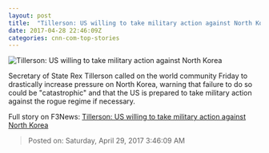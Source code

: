 ```yaml
---
layout: post
title:  "Tillerson: US willing to take military action against North Korea"
date: 2017-04-28 22:46:09Z
categories: cnn-com-top-stories
---
```


![Tillerson: US willing to take military action against North Korea](http://i2.cdn.cnn.com/cnnnext/dam/assets/170426124238-06-kim-jong-un-live-fire-drill-super-tease.jpg)

Secretary of State Rex Tillerson called on the world community Friday to drastically increase pressure on North Korea, warning that failure to do so could be "catastrophic" and that the US is prepared to take military action against the rogue regime if necessary.


Full story on F3News: [Tillerson: US willing to take military action against North Korea](http://www.f3nws.com/n/BbhbNF)

> Posted on: Saturday, April 29, 2017 3:46:09 AM
